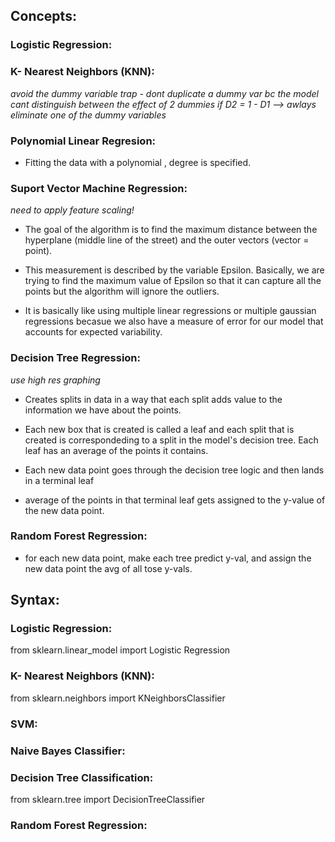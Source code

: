 ## Concepts:

### Logistic Regression:

  
  
### K- Nearest Neighbors (KNN):

*avoid the dummy variable trap - dont duplicate a dummy var bc the model cant distinguish between the effect of 2 dummies if D2 = 1 - D1 --> awlays eliminate one of the dummy variables*

### Polynomial Linear Regresion:

  - Fitting the data with a polynomial , degree is specified.
  
### Suport Vector Machine Regression:

  *need to apply feature scaling!*
  
 - The goal of the algorithm is to find the maximum distance between the hyperplane (middle line of the street) and the outer vectors (vector = point). 
 
 - This measurement is described by the variable Epsilon. Basically, we are trying to find the maximum value of Epsilon so that it can capture all the points but the algorithm will ignore the outliers. 
 
 - It is basically like using multiple linear regressions or multiple gaussian regressions becasue we also have a measure of error for our model that accounts for expected variability.

### Decision Tree Regression:

  *use high res graphing*

  - Creates splits in data in a way that each split adds value to the information we have about the points. 
  
  - Each new box that is created is called a leaf and each split that is created is correspondeding to a split in the model's decision tree. Each leaf has an average of the points it contains. 
  
  - Each new data point goes through the decision tree logic and then lands in a terminal leaf
  
  - average of the points in that terminal leaf gets assigned to the y-value of the new data point.

### Random Forest Regression:
  
  - for each new data point, make each tree predict y-val, and assign the new data point the avg of all tose y-vals.

## Syntax:

### Logistic Regression:

  from sklearn.linear_model import Logistic Regression
  
### K- Nearest Neighbors (KNN):

  from sklearn.neighbors import KNeighborsClassifier

### SVM:

  

### Naive Bayes Classifier:

  

### Decision Tree Classification:

  from sklearn.tree import DecisionTreeClassifier

### Random Forest Regression:

  

